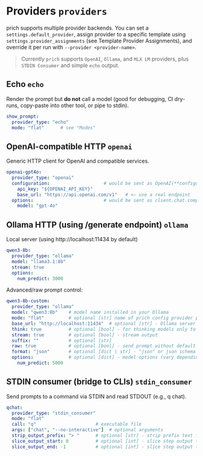 # Providers `providers`

prich supports multiple provider backends. You can set a `settings.default_provider`, assign provider to a specific template using `settings.provider_assignments` (see Template Provider Assignments), and override it per run with `--provider <provider-name>`.

> Currently `prich` supports `OpenAI`, `Ollama`, and `MLX LM` providers, plus `STDIN Consumer` and simple `echo` output.

## Echo `echo`

Render the prompt but **do not** call a model (good for debugging, CI dry-runs, copy-paste into other tool, or pipe to stdin).

```yaml
show_prompt:
  provider_type: "echo"
  mode: "flat"      # see "Modes"
```

## OpenAI-compatible HTTP `openai`

Generic HTTP client for OpenAI and compatible services.

```yaml
openai-gpt4o:
  provider_type: "openai"
  configuration:                    # would be sent as OpenAI(**configuration)
    api_key: "${OPENAI_API_KEY}"
    base_url: "https://api.openai.com/v1"   # <— use a real endpoint
  options:                          # would be sent as client.chat.completions.create(**options)
    model: "gpt-4o"
```

## Ollama HTTP (using /generate endpoint) `ollama`

Local server (using http://localhost:11434 by default)

```yaml
qwen3-8b:
  provider_type: "ollama"
  model: "llama3.1:8b"
  stream: true
  options:
    num_predict: 3000
```

Advanced/raw prompt control:  
```yaml
qwen3-8b-custom:
  provider_type: "ollama"
  model: "qwen3:8b"    # model name installed in your Ollama
  mode: "flat"         # optional [str] name of prich config provider prompt template mode (see config.yaml `provider_modes`)
  base_url: "http://localhost:11434"  # optional [str] - Ollama server URL 
  think: true          # optional [bool] - for thinking models only to enable/disable
  stream: true         # optional [bool] - stream output
  suffix: ""           # optional [str]
  raw: true            # optional [bool] - send prompt without default model prompt template, use with `mode: "..."`
  format: "json"       # optional [dict | str] - "json" or json schema for specific output format
  options:             # optional [dict] - model options (vary depending on used model)
    num_predict: 5000
```

## STDIN consumer (bridge to CLIs) `stdin_consumer`

Send prompts to a command via STDIN and read STDOUT (e.g., q chat).

```yaml
qchat:
  provider_type: "stdin_consumer"
  mode: "flat"
  call: "q"                      # executable file
  args: ["chat", "--no-interactive"]  # optional arguments
  strip_output_prefix: "> "      # optional [str] - strip prefix text from step output
  slice_output_start: 0          # optional [int] - slice step output text starting from N
  slice_output_end: -1           # optional [int] - slice step output text ending at N (negative counts from the back)
```
